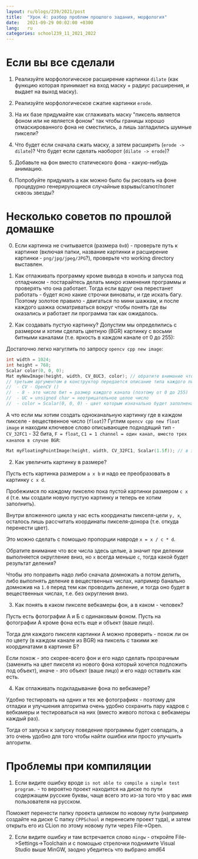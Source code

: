 ```yaml
---
layout: ru/blogs/239/2021/post
title:  "Урок 4: разбор проблем прошлого задания, морфология"
date:   2021-09-29 00:02:00 +0300
lang:   ru
categories: school239_11_2021_2022
---
```


Если вы все сделали
======

1) Реализуйте морфологическое расширение картинки ```dilate``` (как функцию которая принимает на вход маску + радиус расширения, и выдает на выход маску).

2) Реализуйте морфологическое сжатие картинки ```erode```.

3) На их базе придумайте как сглаживать маску "пиксель является фоном или не является фоном" так чтобы границы хорошо отмаскированного фона не сместились, а лишь загладились шумные пиксели?

4) Что будет если сначала сжать маску, а затем расширить (```erode -> dilate```)? Что будет если сделать наоборот (```dilate -> erode```)?

5) Добавьте на фон вместо статического фона - какую-нибудь анимацию.
   
6) Попробуйте придумать а как можно было бы рисовать на фоне процедурно генерирующиеся случайные взрывы/салют/полет сквозь звезды?

Несколько советов по прошлой домашке
======

0) Если картинка не считывается (размера ```0х0```) - проверьте путь к картинке (включая папки, название картинки и расширение картинки - ```png/jpg/jpeg/JPG```?), проверьте что working directory выставлен.

0) Как отлаживать программу кроме вывода в коноль и запуска под отладчиком - постарайтесь делать микро изменения программы и проверять что она работает. Тогда если вдруг она перестанет работать - будет ясно какие строчки виноваты, и где искать багу. Поэтому золотое правило - двигаться по мини шажкам, и после каждого шажка осматриваться вокруг чтобы понять где вы оказались и работает ли программа так как ожидалось.

1) Как создавать пустую картинку? Допустим мы определились с размером и хотим сделать цветную (BGR) картинку с восьми битными каналами (т.е. яркость в каждом канале от 0 до 255):

Достаточно легко нагуглить по запросу ```opencv cpp new image```:

```cpp
int width = 1024;
int height = 768;
Scalar color(0, 0, 0);
Mat myNewImage(height, width, CV_8UC3, color); // обратите внимание что сначала идет высота (т.к. сначала идет число строчек, т.е. число рядов матрицы)
// третьим аргументом в конструктор передается описание типа каждого пикселя:
//  - CV - OpenCV ()
//  - 8 - это число бит = размер каждого канала (поэтому от 0 до 255)
//  - UC = unsigned char = неотрицательное целое число
//  - color = Scalar(0, 0, 0) - цвет которым изначально будет заполнена вся картинка
```

А что если мы хотим создать одноканальную картинку где в каждом пикселе - вещественное число (```float```)? Гуглим ```opencv cpp new float image``` и находим ключевое слово описывающее подходящий тип - ```CV_32FC1``` - 32 бита, ```F = float```, ```C1 = 1 channel = один канал, вместо трех каналов в случае BGR```:

```cpp
Mat myFloatingPointImage(height, width, CV_32FC1, Scalar(1.5f)); // в этом примере мы решили изначально заполнить картинку числом 1.5
```

2) Как увеличить картинку в размере?

Пусть есть картинка размером ```a x b``` и надо ее преобразовать в картинку ```c x d```.

Пробежимся по каждому пикселю пока пустой картинки размером ```c x d``` (т.е. мы создали новую пустую картинку и теперь ее хотим заполнить).

Внутри вложенного цикла у нас есть координаты пикселя-цели ```y, x```, осталось лишь рассчитать координаты пикселя-донора (т.е. откуда перенести цвет).

Это можно сделать с помощью пропорции навроде ```x = x / c * d```.

Обратите внимание что все числа здесь целые, а значит при делении выполняется округление вниз, но ```x``` всегда меньше ```c```, тогда какой будет результат деления?

Чтобы это поправить надо либо сначала домножать а потом делить, либо выполнять деление в вещественных числах, например банально домножив на ```1.0``` перед тем как проводить деление, и тогда оно будет в вещественных числах, т.е. без округления вниз.

3) Как понять в каком пикселе вебкамеры фон, а в каком - человек?

Пусть есть фотографии А и Б с одинаковым фоном. Пусть на фотографии А кроме фона есть еще и объект (ваше лицо).

Тогда для каждого пикселя картинки А можно проверить - похож ли он по цвету (в каждом канале из BGR) на пиксель с такими же координатами в картинке Б?

Если похож - это скорее-всего фон и его надо сделать прозрачным (заменить на цвет пикселя из нового фона который хочется подложить под объект), иначе - это объект (ваше лицо) и его надо оставить как есть.

4) Как отлаживать подкладывание фона по вебкамере?

Удобно тестировать на одних и тех же фотографиях - поэтому для отладки и улучшения алгоритма очень удобно сохранить пару кадров с вебкамеры и тестироваться на них (вместо живого потока с вебкамеры каждый раз).

Тогда от запуска к запуску поведение программы будет совпадать, а это очень удобно для того чтобы найти ошибки или просто улучшить алгоритм.

Проблемы при компиляции
======

1) Если видите ошибку вроде ```is not able to compile a simple test program.``` - то вероятно проект находится на диске по пути содержащем русские буквы, чаще всего это из-за того что у вас имя пользователя на русском.

Поможет перенести папку проекта целиком по новому пути (например создайте на диске C папку ```CPPSchool``` и перенесите проект туда), и затем открыть его из CLion по этому новому пути через File->Open.

2) Если видите ошибку и там встречается слово ```mingw``` - откройте File->Settings->Toolchain и с помощью стрелочки поднимите Visual Studio выше MinGW, заодно убедитесь что выбрано amd64 

